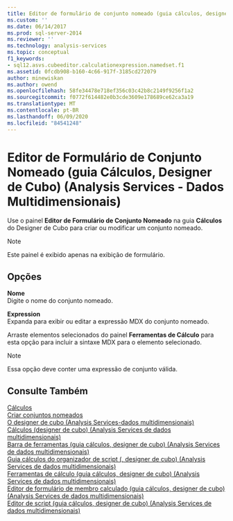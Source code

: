 ```yaml
---
title: Editor de formulário de conjunto nomeado (guia cálculos, designer de cubo) (Analysis Services-dados multidimensionais) | Microsoft Docs
ms.custom: ''
ms.date: 06/14/2017
ms.prod: sql-server-2014
ms.reviewer: ''
ms.technology: analysis-services
ms.topic: conceptual
f1_keywords:
- sql12.asvs.cubeeditor.calculationexpression.namedset.f1
ms.assetid: 0fcdb908-b160-4c66-917f-3185cd272079
author: minewiskan
ms.author: owend
ms.openlocfilehash: 58fe34478e718ef356c03c42b8c2149f9256f1a2
ms.sourcegitcommit: f0772f614482e0b3cde3609e178689ce62ca3a19
ms.translationtype: MT
ms.contentlocale: pt-BR
ms.lasthandoff: 06/09/2020
ms.locfileid: "84541248"
---
```

# <a name="named-set-form-editor-calculations-tab-cube-designer-analysis-services---multidimensional-data"></a>Editor de Formulário de Conjunto Nomeado (guia Cálculos, Designer de Cubo) (Analysis Services - Dados Multidimensionais)
  Use o painel **Editor de Formulário de Conjunto Nomeado** na guia **Cálculos** do Designer de Cubo para criar ou modificar um conjunto nomeado.  
  
> [!NOTE]  
>  Este painel é exibido apenas na exibição de formulário.  
  
## <a name="options"></a>Opções  
 **Nome**  
 Digite o nome do conjunto nomeado.  
  
 **Expression**  
 Expanda para exibir ou editar a expressão MDX do conjunto nomeado.  
  
 Arraste elementos selecionados do painel **Ferramentas de Cálculo** para esta opção para incluir a sintaxe MDX para o elemento selecionado.  
  
> [!NOTE]  
>  Essa opção deve conter uma expressão de conjunto válida.  
  
## <a name="see-also"></a>Consulte Também  
 [Cálculos](multidimensional-models-olap-logical-cube-objects/calculations.md)   
 [Criar conjuntos nomeados](multidimensional-models/create-named-sets.md)   
 [O designer de cubo &#40;Analysis Services-dados multidimensionais&#41;](cube-designer-analysis-services-multidimensional-data.md)   
 [Cálculos &#40;designer de cubo&#41; &#40;Analysis Services de dados multidimensionais&#41;](calculations-cube-designer-analysis-services-multidimensional-data.md)   
 [Barra de ferramentas &#40;guia cálculos, designer de cubo&#41; &#40;Analysis Services de dados multidimensionais&#41;](toolbar-calculations-tab-cube-designer-analysis-services-multidimensional-data.md)   
 [Guia cálculos do organizador de script &#40;, designer de cubo&#41; &#40;Analysis Services de dados multidimensionais&#41;](script-organizer-cube-designer-analysis-services-multidimensional-data.md)   
 [Ferramentas de cálculo &#40;guia cálculos, designer de cubo&#41; &#40;Analysis Services de dados multidimensionais&#41;](calculation-tools-cube-designer-analysis-services-multidimensional-data.md)   
 [Editor de formulário de membro calculado &#40;guia cálculos, designer de cubo&#41; &#40;Analysis Services de dados multidimensionais&#41;](calculated-member-form-editor-cube-designer-analysis-services-multidimensional-data.md)   
 [Editor de script &#40;guia cálculos, designer de cubo&#41; &#40;Analysis Services de dados multidimensionais&#41;](script-editor-calculations-cube-designer-analysis-services-multidimensional-data.md)  
  
  
